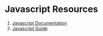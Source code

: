 # Javascript Resources

1. [Javascript Documentation](https://developer.mozilla.org/en-US/docs/Web/JavaScript)
2. [Javascript Guide](https://developer.mozilla.org/en-US/docs/Web/JavaScript/Guide)
